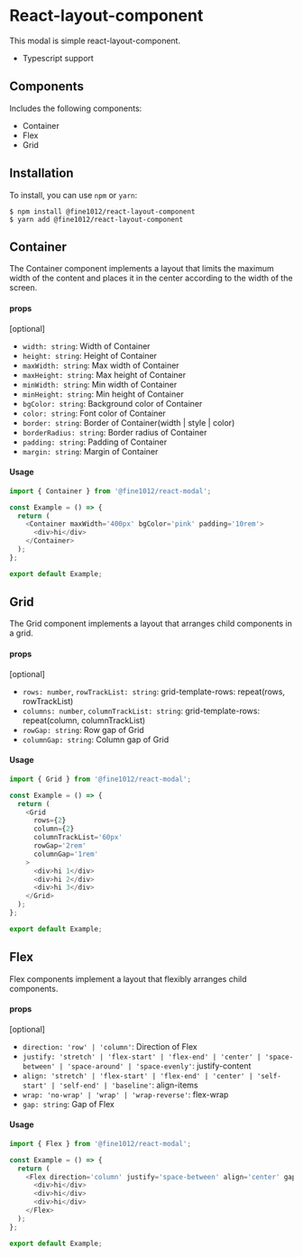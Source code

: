 # React-layout-component

This modal is simple react-layout-component.

- Typescript support

## Components

Includes the following components:

- Container
- Flex
- Grid

## Installation

To install, you can use `npm` or `yarn`:

```
$ npm install @fine1012/react-layout-component
$ yarn add @fine1012/react-layout-component
```

## Container

The Container component implements a layout that limits the maximum width of the content and places it in the center according to the width of the screen.

#### props

[optional]

- `width: string`: Width of Container
- `height: string`: Height of Container
- `maxWidth: string`: Max width of Container
- `maxHeight: string`: Max height of Container
- `minWidth: string`: Min width of Container
- `minHeight: string`: Min height of Container
- `bgColor: string`: Background color of Container
- `color: string`: Font color of Container
- `border: string`: Border of Container(width | style | color)
- `borderRadius: string`: Border radius of Container
- `padding: string`: Padding of Container
- `margin: string`: Margin of Container

#### Usage

```javascript
import { Container } from '@fine1012/react-modal';

const Example = () => {
  return (
    <Container maxWidth='400px' bgColor='pink' padding='10rem'>
      <div>hi</div>
    </Container>
  );
};

export default Example;
```

## Grid

The Grid component implements a layout that arranges child components in a grid.

#### props

[optional]

- `rows: number`, `rowTrackList: string`: grid-template-rows: repeat(rows, rowTrackList)
- `columns: number`, `columnTrackList: string`: grid-template-rows: repeat(column, columnTrackList)
- `rowGap: string`: Row gap of Grid
- `columnGap: string`: Column gap of Grid

#### Usage

```javascript
import { Grid } from '@fine1012/react-modal';

const Example = () => {
  return (
    <Grid
      rows={2}
      column={2}
      columnTrackList='60px'
      rowGap='2rem'
      columnGap='1rem'
    >
      <div>hi 1</div>
      <div>hi 2</div>
      <div>hi 3</div>
    </Grid>
  );
};

export default Example;
```

## Flex

Flex components implement a layout that flexibly arranges child components.

#### props

[optional]

- `direction: 'row' | 'column'`: Direction of Flex
- `justify: 'stretch' | 'flex-start' | 'flex-end' | 'center' | 'space-between' | 'space-around' | 'space-evenly'`: justify-content
- `align: 'stretch' | 'flex-start' | 'flex-end' | 'center' | 'self-start' | 'self-end' | 'baseline'`: align-items
- `wrap: 'no-wrap' | 'wrap' | 'wrap-reverse'`: flex-wrap
- `gap: string`: Gap of Flex

#### Usage

```javascript
import { Flex } from '@fine1012/react-modal';

const Example = () => {
  return (
    <Flex direction='column' justify='space-between' align='center' gap='8px'>
      <div>hi</div>
      <div>hi</div>
      <div>hi</div>
    </Flex>
  );
};

export default Example;
```
